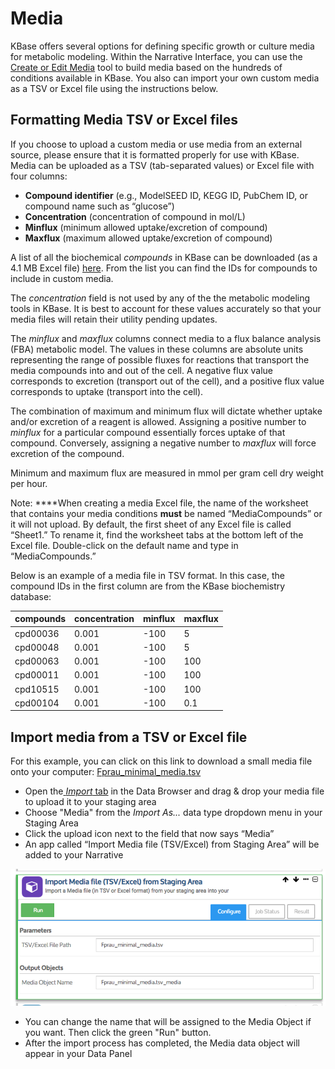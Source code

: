 # Media

KBase offers several options for defining specific growth or culture media for metabolic modeling. Within the Narrative Interface, you can use the [Create or Edit Media](https://narrative.kbase.us/#catalog/apps/fba_tools/edit_media/release) tool to build media based on the hundreds of conditions available in KBase. You also can import your own custom media as a TSV or Excel file using the instructions below.

## Formatting Media TSV or Excel files

If you choose to upload a custom media or use media from an external source, please ensure that it is formatted properly for use with KBase. Media can be uploaded as a TSV \(tab-separated values\) or Excel file with four columns:

* **Compound identifier** \(e.g., ModelSEED ID, KEGG ID, PubChem ID, or compound name such as “glucose”\)
* **Concentration** \(concentration of compound in mol/L\)
* **Minflux** \(minimum allowed uptake/excretion of compound\)
* **Maxflux** \(maximum allowed uptake/excretion of compound\)

A list of all the biochemical _compounds_ in KBase can be downloaded \(as a 4.1 MB Excel file\) [here](ftp://ftp.kbase.us/assets/KBase_Reference_Data/Biochemistry). From the list you can find the IDs for compounds to include in custom media.

The _concentration_ field is not used by any of the the metabolic modeling tools in KBase. It is best to account for these values accurately so that your media files will retain their utility pending updates.

The _minflux_ and _maxflux_ columns connect media to a flux balance analysis \(FBA\) metabolic model. The values in these columns are absolute units representing the range of possible fluxes for reactions that transport the media compounds into and out of the cell. A negative flux value corresponds to excretion \(transport out of the cell\), and a positive flux value corresponds to uptake \(transport into the cell\). 

The combination of maximum and minimum flux will dictate whether uptake and/or excretion of a reagent is allowed. Assigning a positive number to _minflux_ for a particular compound essentially forces uptake of that compound. Conversely, assigning a negative number to _maxflux_ will force excretion of the compound.

Minimum and maximum flux are measured in mmol per gram cell dry weight per hour.

Note: ****When creating a media Excel file, the name of the worksheet that contains your media conditions **must** be named “MediaCompounds” or it will not upload. By default, the first sheet of any Excel file is called “Sheet1.” To rename it, find the worksheet tabs at the bottom left of the Excel file. Double-click on the default name and type in “MediaCompounds.”

Below is an example of a media file in TSV format. In this case, the compound IDs in the first column are from the KBase biochemistry database:

| compounds | concentration | minflux | maxflux |
| :--- | :--- | :--- | :--- |
| cpd00036 | 0.001 | -100 | 5 |
| cpd00048 | 0.001 | -100 | 5 |
| cpd00063 | 0.001 | -100 | 100 |
| cpd00011 | 0.001 | -100 | 100 |
| cpd10515 | 0.001 | -100 | 100 |
| cpd00104 | 0.001 | -100 | 0.1 |

## Import media from a TSV or Excel file

For this example, you can click on this link to download a small media file onto your computer: [Fprau\_minimal\_media.tsv](http://kbase.us/wp-content/uploads/2018/03/Fprau_minimal_media.tsv)

* Open the[ _Import_ tab](../../getting-started/narrative/add-data.md#uploading-data-from-external-sources) in the Data Browser and drag & drop your media file to upload it to your staging area
* Choose "Media" from the _Import As..._ data type dropdown menu in your Staging Area
* Click the upload icon next to the field that now says “Media”
* An app called “Import Media file \(TSV/Excel\) from Staging Area” will be added to your Narrative

![](../../.gitbook/assets/importmediafilefromstaging_run%20%281%29.png)

* You can change the name that will be assigned to the Media Object if you want. Then click the green "Run" button.
* After the import process has completed, the Media data object will appear in your Data Panel

## 

